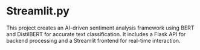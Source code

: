# Streamlit.py
This project creates an AI-driven sentiment analysis framework using BERT and DistilBERT for accurate text classification. It includes a Flask API for backend processing and a Streamlit frontend for real-time interaction.
